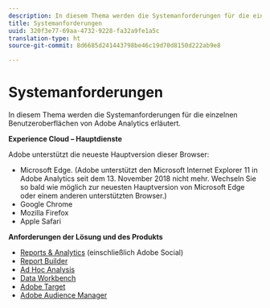 ```yaml
---
description: In diesem Thema werden die Systemanforderungen für die einzelnen Benutzeroberflächen von Adobe Analytics erläutert.
title: Systemanforderungen
uuid: 320f3e77-69aa-4732-9228-fa32a9fe1a5c
translation-type: ht
source-git-commit: 8d6685d241443798be46c19d70d8150d222ab9e8

---
```



# Systemanforderungen

In diesem Thema werden die Systemanforderungen für die einzelnen Benutzeroberflächen von Adobe Analytics erläutert.

**Experience Cloud – Hauptdienste**

Adobe unterstützt die neueste Hauptversion dieser Browser:

* Microsoft Edge. (Adobe unterstützt den Microsoft Internet Explorer 11 in Adobe Analytics seit dem 13. November 2018 nicht mehr. Wechseln Sie so bald wie möglich zur neuesten Hauptversion von Microsoft Edge oder einem anderen unterstützten Browser.)
* Google Chrome
* Mozilla Firefox
* Apple Safari

**Anforderungen der Lösung und des Produkts**

* [Reports &amp; Analytics](https://docs.adobe.com/content/help/de-DE/analytics/admin/admin-tools/server-side-forwarding/ssf-requirements.html) (einschließlich Adobe Social)
* [Report Builder](https://docs.adobe.com/content/help/de-DE/analytics/analyze/report-builder/report-builder-setup/system-requirements.html)
* [Ad Hoc Analysis](https://docs.adobe.com/content/help/de-DE/analytics/analyze/ad-hoc-analysis/c-getting-started.html)
* [Data Workbench](https://docs.adobe.com/content/help/de-DE/data-workbench/using/install/c-data-workbench-client-install.html)
* [Adobe Target](https://docs.adobe.com/content/help/de-DE/target/using/implement-target/before-implement/supported-browsers.html)
* [Adobe Audience Manager](https://docs.adobe.com/content/help/de-DE/audience-manager/user-guide/reference/supported-browsers.html)
